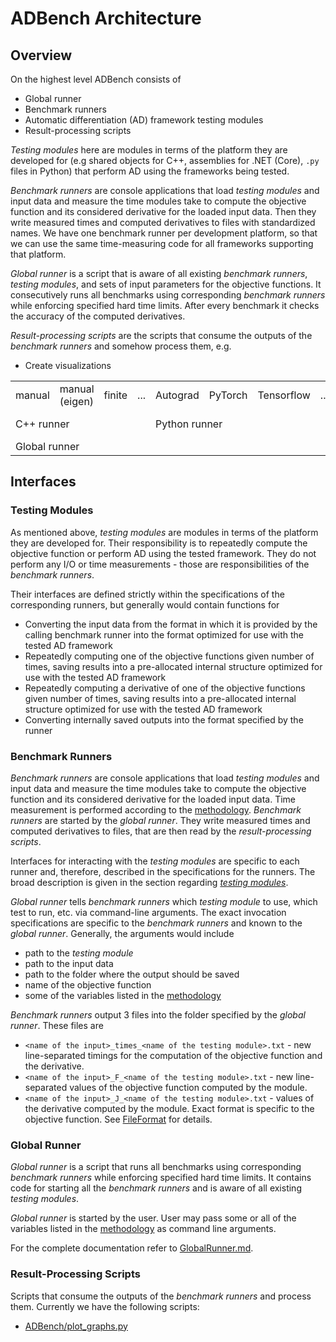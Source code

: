 # ADBench Architecture

## Overview

On the highest level ADBench consists of
- Global runner
- Benchmark runners
- Automatic differentiation (AD) framework testing modules
- Result-processing scripts

_Testing modules_ here are modules in terms of the platform they are developed for (e.g shared objects for C++, assemblies for .NET (Core), `.py` files in Python) that perform AD using the frameworks being tested.

_Benchmark runners_ are console applications that load _testing modules_ and input data and measure the time modules take to compute the objective function and its considered derivative for the loaded input data. Then they write measured times and computed derivatives to files with standardized names. We have one benchmark runner per development platform, so that we can use the same time-measuring code for all frameworks supporting that platform.

_Global runner_ is a script that is aware of all existing _benchmark runners_, _testing modules_, and sets of input parameters for the objective functions. It consecutively runs all benchmarks using corresponding _benchmark runners_ while enforcing specified hard time limits. After every benchmark it checks the accuracy of the computed derivatives.

_Result-processing scripts_ are the scripts that consume the outputs of the _benchmark runners_ and somehow process them, e.g.
- Create visualizations

<table>
  <tr>
    <td>manual</td>
    <td>manual (eigen)</td>
    <td>finite</td>
    <td>...</td>
    <td>Autograd</td>
    <td>PyTorch</td>
    <td>Tensorflow</td>
    <td>...</td>
    <td>DiffSharp</td>
    <td>...</td>
    <td>Zygote</td>
    <td>...</td>
  </tr>
  <tr>
    <td colspan="4">C++ runner</td>
    <td colspan="4">Python runner</td>
    <td colspan="2">.NET runner</td>
    <td colspan="2">Julia runner</td>
  </tr>
  <tr>
    <td colspan="12">Global runner</td>
  </tr>
</table>

## Interfaces

### Testing Modules

As mentioned above, _testing modules_ are modules in terms of the platform they are developed for. Their responsibility is to repeatedly compute the objective function or perform AD using the tested framework. They do not perform any I/O or time measurements - those are responsibilities of the _benchmark runners_.

Their interfaces are defined strictly within the specifications of the corresponding runners, but generally would contain functions for
- Converting the input data from the format in which it is provided by the calling benchmark runner into the format optimized for use with the tested AD framework
- Repeatedly computing one of the objective functions given number of times, saving results into a pre-allocated internal structure optimized for use with the tested AD framework
- Repeatedly computing a derivative of one of the objective functions given number of times, saving results into a pre-allocated internal structure optimized for use with the tested AD framework
- Converting internally saved outputs into the format specified by the runner

### Benchmark Runners

_Benchmark runners_ are console applications that load _testing modules_ and input data and measure the time modules take to compute the objective function and its considered derivative for the loaded input data. Time measurement is performed according to the [methodology](Methodology.md). _Benchmark runners_ are started by the _global runner_. They write measured times and computed derivatives to files, that are then read by the _result-processing scripts_.

Interfaces for interacting with the _testing modules_ are specific to each runner and, therefore, described in the specifications for the runners. The broad description is given in the section regarding [_testing modules_](#testing-modules).

_Global runner_ tells _benchmark runners_ which _testing module_ to use, which test to run, etc. via command-line arguments. The exact invocation specifications are specific to the _benchmark runners_ and known to the _global runner_. Generally, the arguments would include
- path to the _testing module_
- path to the input data
- path to the folder where the output should be saved
- name of the objective function
- some of the variables listed in the [methodology](Methodology.md)

_Benchmark runners_ output 3 files into the folder specified by the _global runner_. These files are
- `<name of the input>_times_<name of the testing module>.txt` - new line-separated timings for the computation of the objective function and the derivative.
- `<name of the input>_F_<name of the testing module>.txt` - new line-separated values of the objective function computed by the module.
- `<name of the input>_J_<name of the testing module>.txt` - values of the derivative computed by the module. Exact format is specific to the objective function. See [FileFormat](./FileFormat.md) for details.

### Global Runner

_Global runner_ is a script that runs all benchmarks using corresponding _benchmark runners_ while enforcing specified hard time limits.
It contains code for starting all the _benchmark runners_ and is aware of all existing _testing modules_.

_Global runner_ is started by the user. User may pass some or all of the variables listed in the [methodology](Methodology.md) as command line arguments.

For the complete documentation refer to [GlobalRunner.md](./GlobalRunner.md).

### Result-Processing Scripts

Scripts that consume the outputs of the _benchmark runners_ and process them.
Currently we have the following scripts:
- [ADBench/plot_graphs.py](docs/PlotCreating.md)

